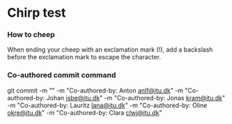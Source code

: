 # Chirp test

### How to cheep

When ending your cheep with an exclamation mark (!), add a backslash before the exclamation mark to escape the character.

### Co-authored commit command

git commit -m "<Commit message>" -m "Co-authored-by: Anton <anlf@itu.dk>" -m "Co-authored-by: Johan <jsbe@itu.dk>" -m "Co-authored-by: Jonas <kram@itu.dk>" -m "Co-authored-by: Lauritz <lana@itu.dk>" -m "Co-authored-by: Oline <okre@itu.dk>" -m "Co-authored-by: Clara <clwj@itu.dk>"
